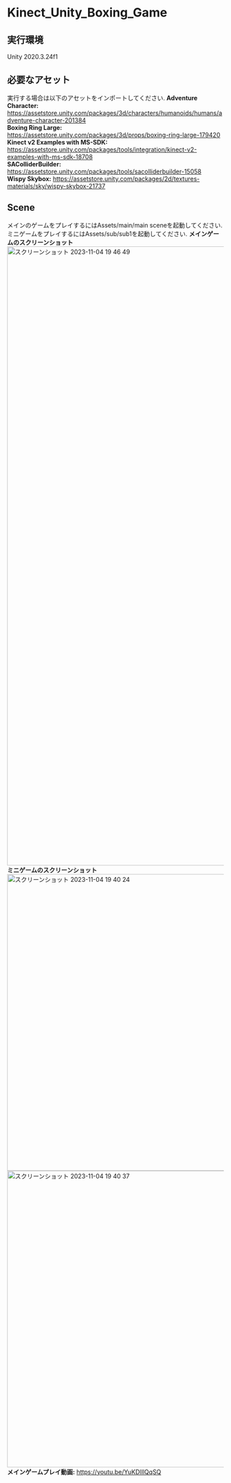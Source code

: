 # Kinect_Unity_Boxing_Game
## 実行環境
Unity 2020.3.24f1
## 必要なアセット
実行する場合は以下のアセットをインポートしてください.
**Adventure Character:** https://assetstore.unity.com/packages/3d/characters/humanoids/humans/adventure-character-201384  
**Boxing Ring Large:** https://assetstore.unity.com/packages/3d/props/boxing-ring-large-179420  
**Kinect v2 Examples with MS-SDK:** https://assetstore.unity.com/packages/tools/integration/kinect-v2-examples-with-ms-sdk-18708  
**SAColliderBuilder:** https://assetstore.unity.com/packages/tools/sacolliderbuilder-15058  
**Wispy Skybox:** https://assetstore.unity.com/packages/2d/textures-materials/sky/wispy-skybox-21737
## Scene
メインのゲームをプレイするにはAssets/main/main sceneを起動してください.
ミニゲームをプレイするにはAssets/sub/sub1を起動してください.
**メインゲームのスクリーンショット**
<img width="1440" alt="スクリーンショット 2023-11-04 19 46 49" src="https://github.com/takaYASUuu/Kinect_Unity_Boxing_Game/assets/142349457/70ab8fa6-7572-4188-a406-1f1a8752c058">
**ミニゲームのスクリーンショット**
<img width="690" alt="スクリーンショット 2023-11-04 19 40 24" src="https://github.com/takaYASUuu/Kinect_Unity_Boxing_Game/assets/142349457/5e28782c-9a3d-4811-932e-1f8954fc3bf8">
<img width="690" alt="スクリーンショット 2023-11-04 19 40 37" src="https://github.com/takaYASUuu/Kinect_Unity_Boxing_Game/assets/142349457/91c0d54e-de81-49ca-9d13-bbf4171fcc7c">
**メインゲームプレイ動画:** https://youtu.be/YuKDlIlQqSQ
